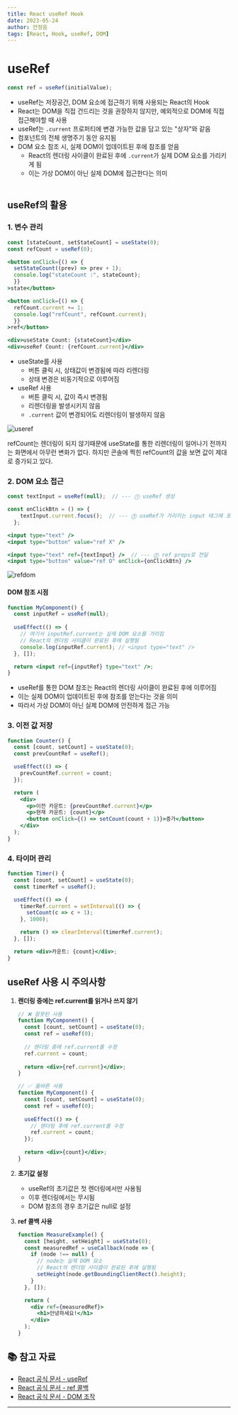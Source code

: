 ```yaml
---
title: React useRef Hook
date: 2023-05-24
author: 안정음
tags: [React, Hook, useRef, DOM]
---
```


# useRef

```jsx
const ref = useRef(initialValue);
```

- useRef는 저장공간, DOM 요소에 접근하기 위해 사용되는 React의 Hook
- React는 DOM을 직접 건드리는 것을 권장하지 않지만, 예외적으로 DOM에 직접 접근해야할 때 사용
- useRef는 `.current` 프로퍼티에 변경 가능한 값을 담고 있는 "상자"와 같음
- 컴포넌트의 전체 생명주기 동안 유지됨
- DOM 요소 참조 시, 실제 DOM이 업데이트된 후에 참조를 얻음
  - React의 렌더링 사이클이 완료된 후에 `.current`가 실제 DOM 요소를 가리키게 됨
  - 이는 가상 DOM이 아닌 실제 DOM에 접근한다는 의미
  <br><br>

## useRef의 활용

### 1. 변수 관리

```jsx
const [stateCount, setStateCount] = useState(0);
const refCount = useRef(0);

<button onClick={() => {
  setStateCount((prev) => prev + 1);
  console.log("stateCount :", stateCount);
  }}
>state</button>

<button onClick={() => {
  refCount.current += 1;
  console.log("refCount", refCount.current);
  }}
>ref</button>

<div>useState Count: {stateCount}</div>
<div>useRef Count: {refCount.current}</div>
```

- useState를 사용
  - 버튼 클릭 시, 상태값이 변경됨에 따라 리렌더링
  - 상태 변경은 비동기적으로 이루어짐
- useRef 사용
  - 버튼 클릭 시, 값이 즉시 변경됨
  - 리렌더링을 발생시키지 않음
  - `.current` 값이 변경되어도 리렌더링이 발생하지 않음

![useref](https://github.com/July249/get_a_job/assets/77143425/9e5e28ad-dea7-463e-b34f-abc33920a5d9)

refCount는 렌더링이 되지 않기때문에 useState를 통한 리렌더링이 일어나기 전까지는 화면에서 아무런 변화가 없다. 하지만 콘솔에 찍힌 refCount의 값을 보면 값이 제대로 증가되고 있다.

### 2. DOM 요소 접근

```jsx
const textInput = useRef(null);  // --- ⓵ useRef 생성

const onClickBtn = () => {
    textInput.current.focus();  // --- ⓷ useRef가 가리키는 input 태그에 포커스 이벤트 적용
  };

<input type="text" />
<input type="button" value="ref X" />

<input type="text" ref={textInput} />  // --- ⓶ ref props로 전달
<input type="button" value="ref O" onClick={onClickBtn} />
```

![refdom](https://github.com/July249/get_a_job/assets/77143425/a5fa6075-d428-48eb-8dc2-7aefad038ce2)

#### DOM 참조 시점

```jsx
function MyComponent() {
  const inputRef = useRef(null);
  
  useEffect(() => {
    // 여기서 inputRef.current는 실제 DOM 요소를 가리킴
    // React의 렌더링 사이클이 완료된 후에 실행됨
    console.log(inputRef.current); // <input type="text" />
  }, []);

  return <input ref={inputRef} type="text" />;
}
```

- useRef를 통한 DOM 참조는 React의 렌더링 사이클이 완료된 후에 이루어짐
- 이는 실제 DOM이 업데이트된 후에 참조를 얻는다는 것을 의미
- 따라서 가상 DOM이 아닌 실제 DOM에 안전하게 접근 가능

### 3. 이전 값 저장

```jsx
function Counter() {
  const [count, setCount] = useState(0);
  const prevCountRef = useRef();

  useEffect(() => {
    prevCountRef.current = count;
  });

  return (
    <div>
      <p>이전 카운트: {prevCountRef.current}</p>
      <p>현재 카운트: {count}</p>
      <button onClick={() => setCount(count + 1)}>증가</button>
    </div>
  );
}
```

### 4. 타이머 관리

```jsx
function Timer() {
  const [count, setCount] = useState(0);
  const timerRef = useRef();

  useEffect(() => {
    timerRef.current = setInterval(() => {
      setCount(c => c + 1);
    }, 1000);

    return () => clearInterval(timerRef.current);
  }, []);

  return <div>카운트: {count}</div>;
}
```

## useRef 사용 시 주의사항

1. **렌더링 중에는 ref.current를 읽거나 쓰지 않기**
   ```jsx
   // ❌ 잘못된 사용
   function MyComponent() {
     const [count, setCount] = useState(0);
     const ref = useRef(0);
     
     // 렌더링 중에 ref.current를 수정
     ref.current = count;
     
     return <div>{ref.current}</div>;
   }

   // ✅ 올바른 사용
   function MyComponent() {
     const [count, setCount] = useState(0);
     const ref = useRef(0);
     
     useEffect(() => {
       // 렌더링 후에 ref.current를 수정
       ref.current = count;
     });
     
     return <div>{count}</div>;
   }
   ```

2. **초기값 설정**
   - useRef의 초기값은 첫 렌더링에서만 사용됨
   - 이후 렌더링에서는 무시됨
   - DOM 참조의 경우 초기값은 null로 설정

3. **ref 콜백 사용**
   ```jsx
   function MeasureExample() {
     const [height, setHeight] = useState(0);
     const measuredRef = useCallback(node => {
       if (node !== null) {
         // node는 실제 DOM 요소
         // React의 렌더링 사이클이 완료된 후에 실행됨
         setHeight(node.getBoundingClientRect().height);
       }
     }, []);

     return (
       <div ref={measuredRef}>
         <h1>안녕하세요!</h1>
       </div>
     );
   }
   ```

## 📚 참고 자료

- [React 공식 문서 - useRef](https://react.dev/reference/react/useRef)
- [React 공식 문서 - ref 콜백](https://react.dev/learn/manipulating-the-dom-with-refs#how-to-manage-a-list-of-refs-using-a-ref-callback)
- [React 공식 문서 - DOM 조작](https://react.dev/learn/manipulating-the-dom-with-refs)

---